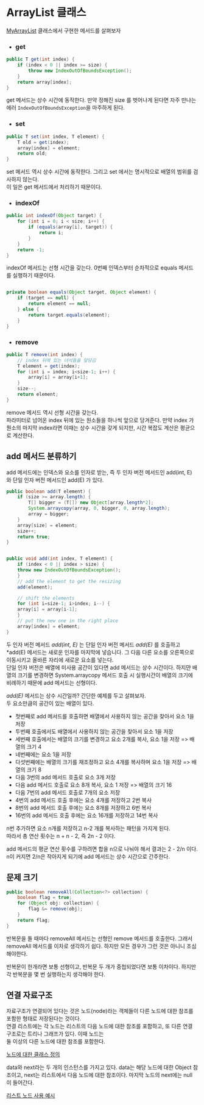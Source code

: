 # ArrayList 클래스

[MyArrayList](src/main/java/org/example/ch02/MyArrayList.java) 클래스에서 구현한 메서드를 살펴보자


* ### get
```java
public T get(int index) {
    if (index < 0 || index >= size) {
        throw new IndexOutOfBoundsException();
    }
    return array[index];
}
```

get 메서드는 상수 시간에 동작한다.  만약 정해진 size 를 벗어나게 된다면 자주 만나는 에러 `IndexOutOfBoundsException`을 마주하게 된다.  

* ### set
```java
public T set(int index, T element) {
    T old = get(index);
    array[index] = element;
    return old;
}
```

set 메서드 역시 상수 시간에 동작한다. 그리고 set 에서는 명시적으로 배열의 범위를 검사하지 않는다.  
이 일은 get 메서드에서 처리하기 때문이다.  

* ### indexOf

```java
public int indexOf(Object target) {
    for (int i = 0; i < size; i++) {
        if (equals(array[i], target)) {
            return i;
        }
    }
    return -1;
}
```

indexOf 메서드는 선형 시간을 갖는다. 0번째 인덱스부터 순차적으로 equals 메서드를 실행하기 때문이다.  

```java

private boolean equals(Object target, Object element) {
    if (target == null) {
        return element == null;
    } else {
        return target.equals(element);
    }
}
```


* ### remove

```java
public T remove(int index) {
    // index 뒤에 있는 녀석들을 앞당김
    T element = get(index);
    for (int i = index; i<size-1; i++) {
        array[i] = array[i+1];
    }
    size--;
    return element;
}
```

remove 메서드 역시 선형 시간을 갖는다.  
파라미터로 넘어온 index 뒤에 있는 원소들을 하나씩 앞으로 당겨준다. 만약 index 가 뭔소의 마지막 index라면 이때는 상수 시간을 갖게 되지만, 
시간 복잡도 계산은 평균으로 계산한다.  


## add 메서드 분류하기

add 메서드에는 인덱스와 요소를 인자로 받는, 즉 두 인자 버전 메서드인 add(int, E) 와 단일 인자 버전 메서드인 add(E) 
가 있다.  


```java
public boolean add(T element) {
    if (size >= array.length) {
        T[] bigger = (T[]) new Object[array.length*2];
        System.arraycopy(array, 0, bigger, 0, array.length);
        array = bigger;
    }
    array[size] = element;
    size++;
    return true;
}


public void add(int index, T element) {
    if (index < 0 || index > size) {
    throw new IndexOutOfBoundsException();
    }
    // add the element to get the resizing
    add(element);

    // shift the elements
    for (int i=size-1; i>index; i--) {
    array[i] = array[i-1];
    }
    // put the new one in the right place
    array[index] = element;
}
```

두 인자 버전 메서드 *add(int, E)* 는 단일 인자 버전 메서드 *add(E)* 를 호출하고 *add(E) 메서드는 새로운 인자를 마지막에 넣습니다. 
그 다음 다른 요소를 오른쪽으로 이동시키고 올바른 자리에 새로운 요소를 넣는다.  
단일 인자 버전은 배열에 미사용 공간이 있다면 add 메서드는 상수 시간이다. 하지먄 배열의 크기를 변경하면 System.arraycopy 메서드 호출 시 
실행시간이 배열의 크기에 비례하기 때문에 add 메서드는 선형이다.  

*add(E)* 메서드는 상수 시간일까? 간단한 예제를 두고 살펴보자.  
두 요소만큼의 공간이 있는 배열이 있다.  

* 첫번째로 add 메서드를 호출하면 배열에서 사용하지 않는 공간을 찾아서 요소 1을 저장
* 두번째 호출에서도 배열에서 사용하지 않는 공간을 찾아서 요소 1을 저장
* 세번째 호출에서는 배열의 크기를 변경하고 요소 2개를 복사, 요소 1을 저장 => 배열의 크기 4
* 네번째에는 요소 1을 저장
* 다섯번째에는 배열의 크기를 재조정하고 요소 4개를 복사하며 요소 1을 저장 => 배열의 크기 8
* 다음 3번의 add 메서드 호출로 요소 3개 저장
* 다음 add 메서드 호출로 요소 8개 복사, 요소 1 저장 => 배열의 크기 16
* 다음 7번의 add 메서드 호출로 7개의 요소 저장
* 4번의 add 메서드 호출 후에는 요소 4개를 저장하고 2번 복사
* 8번의 add 메서드 호출 후에는 요소 8개를 저장하고 6번 복사
* 16번의 add 메서드 호출 후에는 요소 16개를 저장하고 14번 복사


n번 추가하면 요소 n개를 저장하고 n-2 개를 복사하는 패턴을 가지게 된다.  
따라서 총 연산 횟수는 n + n - 2, 즉 2n - 2 이다.  

add 메서드의 평균 연산 횟수를 구하려면 합을 n으로 나눠야 해서 결과는 2 - 2/n 이다. 
n이 커지면 2/n은 작아지게 되기에 add 메서드는 상수 시간으로 간주한다.  


## 문제 크기

```java
public boolean removeAll(Collection<?> collection) {
    boolean flag = true;
    for (Object obj: collection) {
        flag &= remove(obj);
    }
    return flag;
}
```


반복문을 돌 때마다 removeAll 메서드는 선형인 remove 메서드를 호출한다. 그래서 removeAll 메서드를 이차로 생각하기 쉽다. 
하지만 모든 경우가 그런 것은 아니니 조심해야한다.  

반복문이 한개라면 보통 선형이고, 반복문 두 개가 중첩되었다면 보통 이차이다. 하지만 각 반복문을 몇 번 실행하는지 생각해야 한다.  

## 연결 자료구조

자료구조가 연결되어 있다는 것은 노드(node)라는 객체들이 다른 노드에 대한 참조를 포함한 형태로 저장된다는 것이다.  
연결 리스트에는 각 노드는 리스트의 다음 노드에 대한 참조를 포함하고, 또 다른 연결 구조로는 트리나 그래프가 있다. 이때 노드는  
둘 이상의 다른 노드에 대한 참조를 포함한다.


[노드에 대한 클래스 정의](src/main/java/org/example/ch03/ListNode.java)

data와 next라는 두 개의 인스턴스를 가지고 있다. data는 해당 노드에 대한 Object 참조이고, next는 리스트에서
다음 노드에 대한 참조이다. 마지막 노드의 next에는 null 이 들어간다.  

[리스트 노드 사용 예시](src/main/java/org/example/ch03/LinkedListExample.java)
